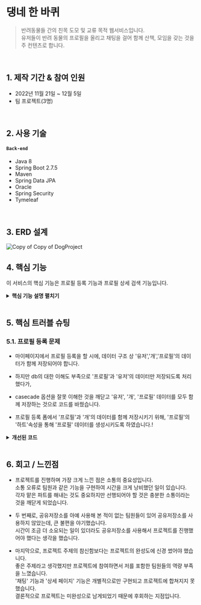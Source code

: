 # 댕네 한 바퀴
>반려동물들 간의 친목 도모 및 교류 목적 웹서비스입니다.<br>
 유저들이 반려 동물의 프로필을 올리고 채팅을 걸어 함께 산책, 모임을 갖는 것을 주 컨텐츠로 합니다.
 

</br>

## 1. 제작 기간 & 참여 인원
- 2022년 11월 21일 ~ 12월 5일
- 팀 프로젝트(3명)

</br>

## 2. 사용 기술
#### `Back-end`
  - Java 8
  - Spring Boot 2.7.5
  - Maven
  - Spring Data JPA
  - Oracle
  - Spring Security
  - Tymeleaf

</br>

## 3. ERD 설계
![Copy of Copy of DogProject](https://user-images.githubusercontent.com/95213209/208612227-916e6194-8faa-44f8-a2e2-f73b59adf961.png)


## 4. 핵심 기능
이 서비스의 핵심 기능은 프로필 등록 기능과 프로필 상세 검색 기능입니다.<br>  

<details>
<summary><b>핵심 기능 설명 펼치기</b></summary>
<div markdown="1">

### 4.1. 프로필 등록

![](https://zuminternet.github.io/images/portal/post/2019-04-22-ZUM-Pilot-integer/flow_controller.png)

- **요청 처리** :pushpin: [코드 확인](https://github.com/Integerous/goQuality/blob/b2c5e60761b6308f14eebe98ccdb1949de6c4b99/src/main/java/goQuality/integerous/controller/PostRestController.java#L55)
  - Controller에서는 요청을 화면단에서 넘어온 요청을 받고, Service 계층에 로직 처리를 위임합니다.

- **결과 응답** :pushpin: [코드 확인]()
  - Service 계층에서 넘어온 로직 처리 결과(메세지)를 화면단에 응답해줍니다.

### 4.2. 프로필 상세 검색

![](https://zuminternet.github.io/images/portal/post/2019-04-22-ZUM-Pilot-integer/flow_service1.png)

- **Http 프로토콜 추가 및 trim()** :pushpin: [코드 확인]()
  - 사용자가 URL 입력 시 Http 프로토콜을 생략하거나 공백을 넣은 경우,  
  올바른 URL이 될 수 있도록 Http 프로토콜을 추가해주고, 공백을 제거해줍니다.

- **URL 접속 확인** :pushpin: [코드 확인]()
  - 화면단에서 모양새만 확인한 URL이 실제 리소스로 연결되는지 HttpUrlConnection으로 테스트합니다.
  - 이 때, 빠른 응답을 위해 Request Method를 GET이 아닌 HEAD를 사용했습니다.
  - (HEAD 메소드는 GET 메소드의 응답 결과의 Body는 가져오지 않고, Header만 확인하기 때문에 GET 메소드에 비해 응답속도가 빠릅니다.)

  ![](https://zuminternet.github.io/images/portal/post/2019-04-22-ZUM-Pilot-integer/flow_service2.png)

- **Jsoup 이미지, 제목 파싱** :pushpin: [코드 확인]()
  - URL 접속 확인결과 유효하면 Jsoup을 사용해서 입력된 URL의 이미지와 제목을 파싱합니다.
  - 이미지는 Open Graphic Tag를 우선적으로 파싱하고, 없을 경우 첫 번째 이미지와 제목을 파싱합니다.
  - 컨텐츠에 이미지가 없을 경우, 미리 설정해둔 기본 이미지를 사용하고, 제목이 없을 경우 생략합니다.



</div>
</details>

</br>

## 5. 핵심 트러블 슈팅
### 5.1. 프로필 등록 문제
- 마이페이지에서 프로필 등록을 할 시에, 데이터 구조 상 '유저','개','프로필'의 데이터가 함께 저장되어야 합니다.

- 하지만 db의 대한 이해도 부족으로 '프로필'과 '유저'의 데이터만 저장되도록 처리했다가,

- casecade 옵션을 잘못 이해한 것을 깨닫고 '유저', '개', '프로필' 데이터를 모두 함께 저장하는 것으로 코드를 바꿨습니다.

- 프로필 등록 폼에서 '프로필'과 '개'의 데이터를 함께 저장시키기 위해, '프로필'의 '하트'속성을 통해 '프로필' 데이터를 생성시키도록 하였습니다.!


<details>
<summary><b>개선된 코드</b></summary>
<div markdown="1">


@PostMapping("/add_ok")
	public String addOk(@Validated Profile profile, BindingResult result, Authentication loginUser, Model model) { 
																													
																													
																													
		if (result.hasErrors()) {
			return addProfile(profile, loginUser, model);
		}

		DogUser user = dogUserRepository.findByUsername(loginUser.getName()).get(); // get은 옵셔널이라 무조건 붙임
		profile.setDoguser(user);
		profileRepository.save(profile);
		petRepository.save(profile.getPet());
		return "redirect:/";
	}

</div>
</details>

    
</br>

## 6. 회고 / 느낀점
- 프로젝트를 진행하며 가장 크게 느낀 점은 소통의 중요성입니다. <br>
 소통 오류로 팀원과 같은 기능을 구현하여 시간을 크게 낭비했던 일이 있습니다.<br>
 각자 맡은 파트를 해내는 것도 중요하지만 선행되어야 할 것은 충분한 소통이라는 것을 깨닫게 되었습니다.
 
- 두 번째로, 공유저장소를 아예 사용해 본 적이 없는 팀원들이 있어 공유저장소를 사용하지 않았는데, 큰 불편을 야기했습니다. <br>
 시간이 조금 더 소요되는 일이 있더라도 공유저장소를 사용해서 프로젝트를 진행했어야 했다는 생각을 했습니다.
 
- 마지막으로, 프로젝트 주제의 참신함보다는 프로젝트의 완성도에 신경 썼어야 했습니다. <br>
 좋은 주제라고 생각했지만 프로젝트에 참여하면서 저를 포함한 팀원들의 역량 부족을 느꼈습니다.<br>
 '채팅' 기능과 '상세 페이지' 기능은 개별적으로만 구현되고 프로젝트에 합쳐지지 못했습니다.<br> 
 결론적으로 프로젝트는 미완성으로 남게되었기 때문에 후회하는 지점입니다.
 <br> 
